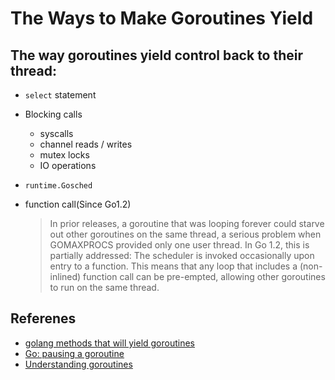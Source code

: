 # The Ways to Make Goroutines Yield

## The way goroutines yield control back to their thread:
* `select` statement
* Blocking calls
  * syscalls
  * channel reads / writes
  * mutex locks
  * IO operations
* `runtime.Gosched`
* function call(Since Go1.2)

  > In prior releases, a goroutine that was looping forever could starve out other goroutines on the same thread, a serious problem when GOMAXPROCS provided only one user thread. In Go 1.2, this is partially addressed: The scheduler is invoked occasionally upon entry to a function. This means that any loop that includes a (non-inlined) function call can be pre-empted, allowing other goroutines to run on the same thread.

## Referenes
* [golang methods that will yield goroutines](https://stackoverflow.com/questions/21102078/golang-methods-that-will-yield-goroutines)
* [Go: pausing a goroutine](https://stackoverflow.com/questions/31730244/go-pausing-a-goroutine)
* [Understanding goroutines](https://stackoverflow.com/questions/10095751/understanding-goroutines)


